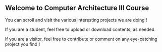 ## Welcome to Computer Architecture III Course 

You can scroll and visit the various interesting projects we are doing !

If you are a student, feel free to upload or download contents, as needed.

If you are a visitor, feel free to contribute or comment on any eye-catching project you find !
